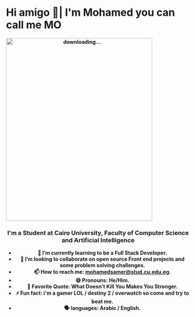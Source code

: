 # Hi amigo 👋| I'm Mohamed you can call me MO
<b align="center">
 <img alt=" downloading..." src="https://64.media.tumblr.com/2d0af9c90d1b1107313cc20bda01548a/tumblr_outwxnanpp1u79o2lo1_1280.gifv" width="400" height="500" />
<b/>

### I'm a Student at Cairo University, Faculty of Computer Science and Artificial Intelligence

- 🌱 I’m currently learning to be a Full Stack Developer.
- 👯 I’m looking to collaborate on open source Front end projects and some problem solving challenges.
- 📫 How to reach me: mohamedsamer@stud.cu.edu.eg.
- 😄 Pronouns: He/Him.
- 🔖 Favorite Quote: What Doesn’t Kill You Makes You Stronger.
- ⚡ Fun fact: i'm a gamer LOL / destiny 2 / overwatch so come and try to beat me.
- 🗣️ languages: Arabic / English.
